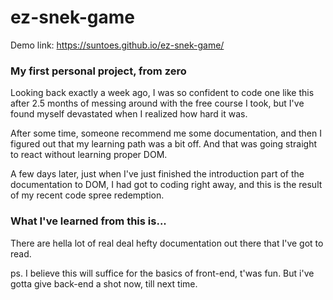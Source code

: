 # ez-snek-game
Demo link: https://suntoes.github.io/ez-snek-game/
### My first personal project, from zero
Looking back exactly a week ago, I was so confident to code one like this after 2.5 months of messing around with the free course I took, but I've found myself devastated when I realized how hard it was. 

After some time, someone recommend me some documentation, and then I figured out that my learning path was a bit off. And that was going straight to react without learning proper DOM. 

A few days later, just when I've just finished the introduction part of the documentation to DOM, I had got to coding right away, and this is the result of my recent code spree redemption.

### What I've learned from this is...
There are hella lot of real deal hefty documentation out there that I've got to read.

ps. I believe this will suffice for the basics of front-end, t'was fun. But i've gotta give back-end a shot now, till next time.
